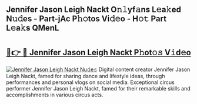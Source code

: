 ## Jennifer Jason Leigh Nackt O𝚗𝚕yf𝚊ns L𝚎a𝚔ed N𝚞𝚍es - Part-jAc P𝚑𝚘tos Vi𝚍𝚎o - H𝚘𝚝 Part L𝚎a𝚔s QMenL

# <h2><a href="http://kf15ms.oniu.top/?m=Jennifer+Jason+Leigh+Nackt">🔗👉 🔴 Jennifer Jason Leigh Nackt P𝚑ot𝚘𝚜 V𝚒d𝚎o</a></h2>

[![Jennifer Jason Leigh Nackt Nu𝚍e𝚜](https://i.imgur.com/0qMVB7G.gif)](http://kf15ms.oniu.top/?m=Jennifer+Jason+Leigh+Nackt)
Digital content creator Jennifer Jason Leigh Nackt, famed for sharing dance and lifestyle ideas, through performances and personal vlogs on social media. Exceptional circus performer Jennifer Jason Leigh Nackt, famed for their remarkable skills and accomplishments in various circus acts.  
